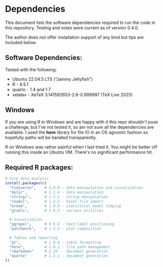 # Dependencies

This document lists the software dependencies required to run the code in this repository. Testing and notes were current as of version 0.4.0.

The author does not offer installation support of any kind but tips are included below.

## Software Dependencies:

Tested with the following:

-   Ubuntu 22.04.5 LTS ("Jammy Jellyfish")
-   R - 4.5.1
-   quarto - 1.4 and 1.7
-   xelatex - XeTeX 3.141592653-2.6-0.999997 (TeX Live 2025)

## Windows

If you are using R in Windows and are happy with it this repo shouldn't pose a challenge, but I've not tested it, so am not sure all the dependencies are available. I used the **here** library for file IO in an OS agnostic fashion so hopefully paths will be handled transparently.

R on Windows was rather painful when I last tried it. You might be better off running this inside an Ubuntu VM. There's no significant performance hit.

## Required R packages:

``` r
# Core data analysis
install.packages(c(
  "tidyverse",    # 2.0.0 - data manipulation and visualization
  "dplyr",        # 1.1.4 - data manipulation 
  "stringr",      # 1.5.1 - string manipulation
  "readxl",       # 1.4.5 - Excel file import
  "broom",        # 1.0.8 - statistical model tidying
  "gtools",       # 3.9.5 - various utilities
  
  # Visualization
  "ggrepel",      # 0.9.6 - text/label positioning
  "patchwork",    # 1.3.2 - plot composition
  
  # Tables and reporting
  "gt",           # 1.0.0 - table formatting
  "here",         # 1.0.1 - file path management
  "rmarkdown"     # 2.29  - document generation
  "quarto"        # 1.5.1 - document generation
))
```
